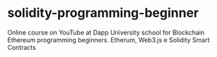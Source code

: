 # solidity-programming-beginner
Online course on YouTube at Dapp University school for Blockchain Ethereum programming beginners.
Etherum, Web3.js e Solidity Smart Contracts
